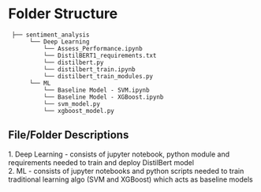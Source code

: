 # Folder Structure
```
 ├── sentiment_analysis
      └── Deep Learning 
          └── Assess_Performance.ipynb
          └── DistilBERT1_requirements.txt
          └── distilbert.py
          └── distilbert_train.ipynb
          └── distilbert_train_modules.py
      └── ML
          └── Baseline Model - SVM.ipynb
          └── Baseline Model - XGBoost.ipynb
          └── svm_model.py
          └── xgboost_model.py
```

<h2>File/Folder Descriptions</h2>
1. Deep Learning - consists of jupyter notebook, python module and requirements needed to train and deploy DistilBert model <br>
2. ML - consists of jupyter notebooks and python scripts needed to train traditional learning algo (SVM and XGBoost) which acts as baseline models

